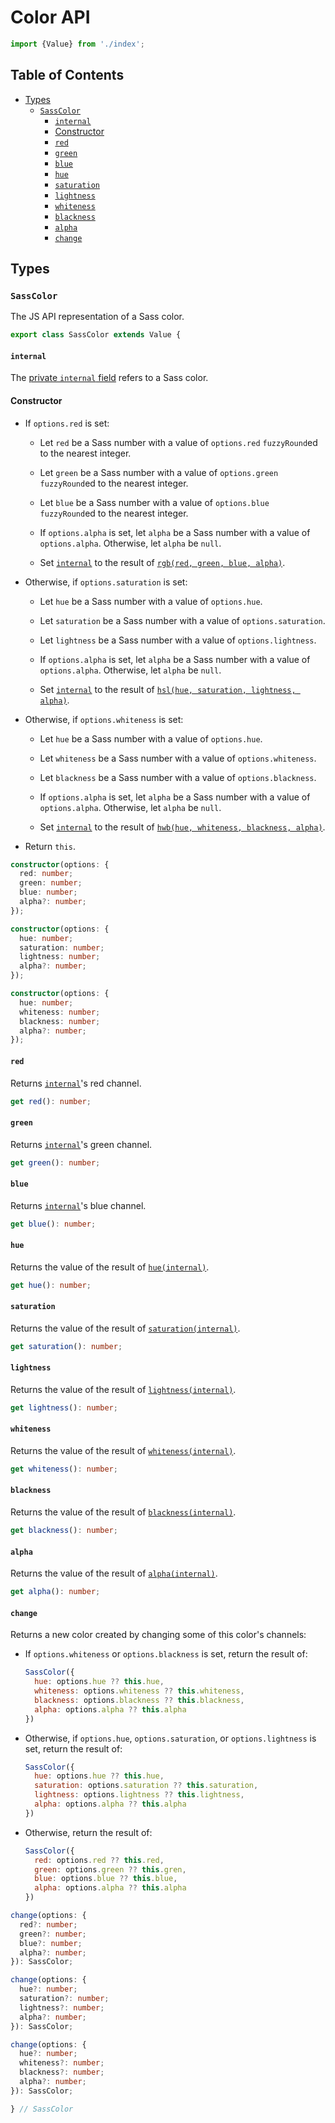 # Color API

```ts
import {Value} from './index';
```

## Table of Contents

* [Types](#types)
  * [`SassColor`](#sasscolor)
    * [`internal`](#internal)
    * [Constructor](#constructor)
    * [`red`](#red)
    * [`green`](#green)
    * [`blue`](#blue)
    * [`hue`](#hue)
    * [`saturation`](#saturation)
    * [`lightness`](#lightness)
    * [`whiteness`](#whiteness)
    * [`blackness`](#blackness)
    * [`alpha`](#alpha)
    * [`change`](#change)

## Types

### `SassColor`

The JS API representation of a Sass color.

```ts
export class SassColor extends Value {
```

#### `internal`

The [private `internal` field] refers to a Sass color.

[private `internal` field]: index.d.ts.md#internal

#### Constructor

* If `options.red` is set:

  * Let `red` be a Sass number with a value of `options.red` `fuzzyRound`ed
    to the nearest integer.

  * Let `green` be a Sass number with a value of `options.green`
    `fuzzyRound`ed to the nearest integer.

  * Let `blue` be a Sass number with a value of `options.blue`
    `fuzzyRound`ed to the nearest integer.

  * If `options.alpha` is set, let `alpha` be a Sass number with a value of
    `options.alpha`. Otherwise, let `alpha` be `null`.

  * Set [`internal`] to the result of [`rgb(red, green, blue, alpha)`].

  [`internal`]: #internal
  [`rgb(red, green, blue, alpha)`]: ../../functions.md#rgb-and-rgba

* Otherwise, if `options.saturation` is set:

  * Let `hue` be a Sass number with a value of `options.hue`.

  * Let `saturation` be a Sass number with a value of `options.saturation`.

  * Let `lightness` be a Sass number with a value of `options.lightness`.

  * If `options.alpha` is set, let `alpha` be a Sass number with a value of
    `options.alpha`. Otherwise, let `alpha` be `null`.

  * Set [`internal`] to the result of [`hsl(hue, saturation, lightness,
    alpha)`].

  [`hsl(hue, saturation, lightness, alpha)`]: ../../functions.md#hsl-and-hsla

* Otherwise, if `options.whiteness` is set:

  * Let `hue` be a Sass number with a value of `options.hue`.

  * Let `whiteness` be a Sass number with a value of `options.whiteness`.

  * Let `blackness` be a Sass number with a value of `options.blackness`.

  * If `options.alpha` is set, let `alpha` be a Sass number with a value of
    `options.alpha`. Otherwise, let `alpha` be `null`.

  * Set [`internal`] to the result of [`hwb(hue, whiteness, blackness, alpha)`].

  [`hwb(hue, whiteness, blackness, alpha)`]: ../../built-in-modules/color.md#hwb

* Return `this`.

```ts
constructor(options: {
  red: number;
  green: number;
  blue: number;
  alpha?: number;
});

constructor(options: {
  hue: number;
  saturation: number;
  lightness: number;
  alpha?: number;
});

constructor(options: {
  hue: number;
  whiteness: number;
  blackness: number;
  alpha?: number;
});
```

#### `red`

Returns [`internal`]'s red channel.

```ts
get red(): number;
```

#### `green`

Returns [`internal`]'s green channel.

```ts
get green(): number;
```

#### `blue`

Returns [`internal`]'s blue channel.

```ts
get blue(): number;
```

#### `hue`

Returns the value of the result of [`hue(internal)`].

[`hue(internal)`]: ../../built-in-modules/color.md#hue

```ts
get hue(): number;
```

#### `saturation`

Returns the value of the result of [`saturation(internal)`].

[`saturation(internal)`]: ../../built-in-modules/color.md#saturation

```ts
get saturation(): number;
```

#### `lightness`

Returns the value of the result of [`lightness(internal)`].

[`lightness(internal)`]: ../../built-in-modules/color.md#lightness

```ts
get lightness(): number;
```

#### `whiteness`

Returns the value of the result of [`whiteness(internal)`].

[`whiteness(internal)`]: ../../built-in-modules/color.md#whiteness

```ts
get whiteness(): number;
```

#### `blackness`

Returns the value of the result of [`blackness(internal)`].

[`blackness(internal)`]: ../../built-in-modules/color.md#blackness

```ts
get blackness(): number;
```

#### `alpha`

Returns the value of the result of [`alpha(internal)`].

[`alpha(internal)`]: ../../built-in-modules/color.md#alpha

```ts
get alpha(): number;
```

#### `change`

Returns a new color created by changing some of this color's channels:

* If `options.whiteness` or `options.blackness` is set, return the result of:

  ```js
  SassColor({
    hue: options.hue ?? this.hue,
    whiteness: options.whiteness ?? this.whiteness,
    blackness: options.blackness ?? this.blackness,
    alpha: options.alpha ?? this.alpha
  })
  ```

* Otherwise, if `options.hue`, `options.saturation`, or `options.lightness`
  is set, return the result of:

  ```js
  SassColor({
    hue: options.hue ?? this.hue,
    saturation: options.saturation ?? this.saturation,
    lightness: options.lightness ?? this.lightness,
    alpha: options.alpha ?? this.alpha
  })
  ```

* Otherwise, return the result of:

  ```js
  SassColor({
    red: options.red ?? this.red,
    green: options.green ?? this.gren,
    blue: options.blue ?? this.blue,
    alpha: options.alpha ?? this.alpha
  })
  ```

```ts
change(options: {
  red?: number;
  green?: number;
  blue?: number;
  alpha?: number;
}): SassColor;

change(options: {
  hue?: number;
  saturation?: number;
  lightness?: number;
  alpha?: number;
}): SassColor;

change(options: {
  hue?: number;
  whiteness?: number;
  blackness?: number;
  alpha?: number;
}): SassColor;
```

```ts
} // SassColor
```
